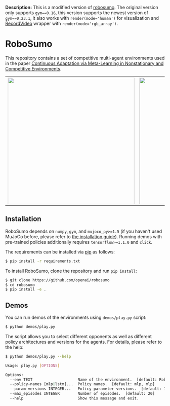 **Description:** This is a modified version of [robosumo](https://github.com/openai/robosumo). The original version only supports `gym==0.16`, this version supports the newest version of `gym==0.23.1`, it also works with `render(mode='human')` for visualization and [RecordVideo](https://github.com/openai/gym/blob/master/gym/wrappers/record_video.py) wrapper with `render(mode='rgb_array')`.

RoboSumo
========

This repository contains a set of competitive multi-agent environments used in the paper [Continuous Adaptation via Meta-Learning in Nonstationary and Competitive Environments](https://arxiv.org/abs/1710.03641).

<table>
    <tr>
        <td><img src="/assets/robosumo1.gif?raw=true" width="400"></td>
        <td><img src="/assets/robosumo2.gif?raw=true" width="400"></td>
    </tr>
</table>

## Installation

RoboSumo depends on `numpy`, `gym`, and `mujoco_py>=1.5` (if you haven't used MuJoCo before, please refer to [the installation guide](https://github.com/openai/mujoco-py)).
Running demos with pre-trained policies additionally requires `tensorflow>=1.1.0` and `click`.

The requirements can be installed via [pip](https://pypi.python.org/pypi/pip) as follows:

```bash
$ pip install -r requirements.txt
```

To install RoboSumo, clone the repository and run `pip install`:

```bash
$ git clone https://github.com/openai/robosumo
$ cd robosumo
$ pip install -e .
```

## Demos

You can run demos of the environments using `demos/play.py` script:

```bash
$ python demos/play.py
```

The script allows you to select different opponents as well as different policy architectures and versions for the agents.
For details, please refer to the help:

```bash
$ python demos/play.py --help

Usage: play.py [OPTIONS]

Options:
  --env TEXT                    Name of the environment.  [default: RoboSumo-Ant-vs-Ant-v0]
  --policy-names [mlp|lstm]...  Policy names.  [default: mlp, mlp]
  --param-versions INTEGER...   Policy parameter versions.  [default: 1, 1]
  --max_episodes INTEGER        Number of episodes.  [default: 20]
  --help                        Show this message and exit.
```
